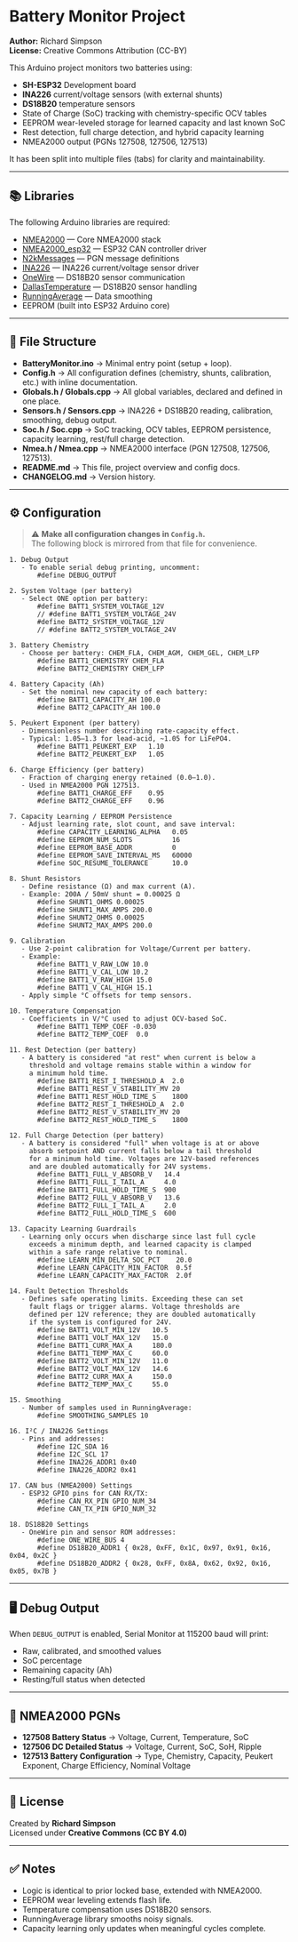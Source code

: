 # Battery Monitor Project

**Author:** Richard Simpson  
**License:** Creative Commons Attribution (CC-BY)  

This Arduino project monitors two batteries using:
- **SH-ESP32** Development board
- **INA226** current/voltage sensors (with external shunts)
- **DS18B20** temperature sensors
- State of Charge (SoC) tracking with chemistry-specific OCV tables
- EEPROM wear-leveled storage for learned capacity and last known SoC
- Rest detection, full charge detection, and hybrid capacity learning
- NMEA2000 output (PGNs 127508, 127506, 127513)

It has been split into multiple files (tabs) for clarity and maintainability.

---

## 📚 Libraries

The following Arduino libraries are required:

- [NMEA2000](https://github.com/ttlappalainen/NMEA2000) — Core NMEA2000 stack
- [NMEA2000_esp32](https://github.com/ttlappalainen/NMEA2000_esp32) — ESP32 CAN controller driver
- [N2kMessages](https://github.com/ttlappalainen/NMEA2000/tree/master/N2kMessages) — PGN message definitions
- [INA226](https://github.com/RobTillaart/INA226) — INA226 current/voltage sensor driver
- [OneWire](https://github.com/PaulStoffregen/OneWire) — DS18B20 sensor communication
- [DallasTemperature](https://github.com/milesburton/Arduino-Temperature-Control-Library) — DS18B20 sensor handling
- [RunningAverage](https://github.com/RobTillaart/Arduino/tree/master/libraries/RunningAverage) — Data smoothing
- EEPROM (built into ESP32 Arduino core)

---

## 📂 File Structure

- **BatteryMonitor.ino** → Minimal entry point (setup + loop).
- **Config.h** → All configuration defines (chemistry, shunts, calibration, etc.) with inline documentation.
- **Globals.h / Globals.cpp** → All global variables, declared and defined in one place.
- **Sensors.h / Sensors.cpp** → INA226 + DS18B20 reading, calibration, smoothing, debug output.
- **Soc.h / Soc.cpp** → SoC tracking, OCV tables, EEPROM persistence, capacity learning, rest/full charge detection.
- **Nmea.h / Nmea.cpp** → NMEA2000 interface (PGN 127508, 127506, 127513).
- **README.md** → This file, project overview and config docs.
- **CHANGELOG.md** → Version history.

---

## ⚙️ Configuration

> ⚠️ **Make all configuration changes in `Config.h`.**  
> The following block is mirrored from that file for convenience.

```
1. Debug Output
   - To enable serial debug printing, uncomment:
       #define DEBUG_OUTPUT

2. System Voltage (per battery)
   - Select ONE option per battery:
       #define BATT1_SYSTEM_VOLTAGE_12V
       // #define BATT1_SYSTEM_VOLTAGE_24V
       #define BATT2_SYSTEM_VOLTAGE_12V
       // #define BATT2_SYSTEM_VOLTAGE_24V

3. Battery Chemistry
   - Choose per battery: CHEM_FLA, CHEM_AGM, CHEM_GEL, CHEM_LFP
       #define BATT1_CHEMISTRY CHEM_FLA
       #define BATT2_CHEMISTRY CHEM_LFP

4. Battery Capacity (Ah)
   - Set the nominal new capacity of each battery:
       #define BATT1_CAPACITY_AH 100.0
       #define BATT2_CAPACITY_AH 100.0

5. Peukert Exponent (per battery)
   - Dimensionless number describing rate-capacity effect.
   - Typical: 1.05–1.3 for lead-acid, ~1.05 for LiFePO4.
       #define BATT1_PEUKERT_EXP   1.10
       #define BATT2_PEUKERT_EXP   1.05

6. Charge Efficiency (per battery)
   - Fraction of charging energy retained (0.0–1.0).
   - Used in NMEA2000 PGN 127513.
       #define BATT1_CHARGE_EFF    0.95
       #define BATT2_CHARGE_EFF    0.96

7. Capacity Learning / EEPROM Persistence
   - Adjust learning rate, slot count, and save interval:
       #define CAPACITY_LEARNING_ALPHA   0.05
       #define EEPROM_NUM_SLOTS          16
       #define EEPROM_BASE_ADDR          0
       #define EEPROM_SAVE_INTERVAL_MS   60000
       #define SOC_RESUME_TOLERANCE      10.0

8. Shunt Resistors
   - Define resistance (Ω) and max current (A).
   - Example: 200A / 50mV shunt = 0.00025 Ω
       #define SHUNT1_OHMS 0.00025
       #define SHUNT1_MAX_AMPS 200.0
       #define SHUNT2_OHMS 0.00025
       #define SHUNT2_MAX_AMPS 200.0

9. Calibration
   - Use 2-point calibration for Voltage/Current per battery.
   - Example:
       #define BATT1_V_RAW_LOW 10.0
       #define BATT1_V_CAL_LOW 10.2
       #define BATT1_V_RAW_HIGH 15.0
       #define BATT1_V_CAL_HIGH 15.1
   - Apply simple °C offsets for temp sensors.

10. Temperature Compensation
   - Coefficients in V/°C used to adjust OCV-based SoC.
       #define BATT1_TEMP_COEF -0.030
       #define BATT2_TEMP_COEF  0.0

11. Rest Detection (per battery)
   - A battery is considered "at rest" when current is below a
     threshold and voltage remains stable within a window for
     a minimum hold time.
       #define BATT1_REST_I_THRESHOLD_A  2.0
       #define BATT1_REST_V_STABILITY_MV 20
       #define BATT1_REST_HOLD_TIME_S    1800
       #define BATT2_REST_I_THRESHOLD_A  2.0
       #define BATT2_REST_V_STABILITY_MV 20
       #define BATT2_REST_HOLD_TIME_S    1800

12. Full Charge Detection (per battery)
   - A battery is considered "full" when voltage is at or above
     absorb setpoint AND current falls below a tail threshold
     for a minimum hold time. Voltages are 12V-based references
     and are doubled automatically for 24V systems.
       #define BATT1_FULL_V_ABSORB_V   14.4
       #define BATT1_FULL_I_TAIL_A     4.0
       #define BATT1_FULL_HOLD_TIME_S  900
       #define BATT2_FULL_V_ABSORB_V   13.6
       #define BATT2_FULL_I_TAIL_A     2.0
       #define BATT2_FULL_HOLD_TIME_S  600

13. Capacity Learning Guardrails
   - Learning only occurs when discharge since last full cycle
     exceeds a minimum depth, and learned capacity is clamped
     within a safe range relative to nominal.
       #define LEARN_MIN_DELTA_SOC_PCT    20.0
       #define LEARN_CAPACITY_MIN_FACTOR  0.5f
       #define LEARN_CAPACITY_MAX_FACTOR  2.0f

14. Fault Detection Thresholds
   - Defines safe operating limits. Exceeding these can set
     fault flags or trigger alarms. Voltage thresholds are
     defined per 12V reference; they are doubled automatically
     if the system is configured for 24V.
       #define BATT1_VOLT_MIN_12V   10.5
       #define BATT1_VOLT_MAX_12V   15.0
       #define BATT1_CURR_MAX_A     180.0
       #define BATT1_TEMP_MAX_C     60.0
       #define BATT2_VOLT_MIN_12V   11.0
       #define BATT2_VOLT_MAX_12V   14.6
       #define BATT2_CURR_MAX_A     150.0
       #define BATT2_TEMP_MAX_C     55.0

15. Smoothing
   - Number of samples used in RunningAverage:
       #define SMOOTHING_SAMPLES 10

16. I²C / INA226 Settings
   - Pins and addresses:
       #define I2C_SDA 16
       #define I2C_SCL 17
       #define INA226_ADDR1 0x40
       #define INA226_ADDR2 0x41

17. CAN bus (NMEA2000) Settings
   - ESP32 GPIO pins for CAN RX/TX:
       #define CAN_RX_PIN GPIO_NUM_34
       #define CAN_TX_PIN GPIO_NUM_32

18. DS18B20 Settings
   - OneWire pin and sensor ROM addresses:
       #define ONE_WIRE_BUS 4
       #define DS18B20_ADDR1 { 0x28, 0xFF, 0x1C, 0x97, 0x91, 0x16, 0x04, 0x2C }
       #define DS18B20_ADDR2 { 0x28, 0xFF, 0x8A, 0x62, 0x92, 0x16, 0x05, 0x7B }
```

---

## 🖥️ Debug Output

When `DEBUG_OUTPUT` is enabled, Serial Monitor at 115200 baud will print:
- Raw, calibrated, and smoothed values
- SoC percentage
- Remaining capacity (Ah)
- Resting/full status when detected

---

## 📡 NMEA2000 PGNs

- **127508 Battery Status** → Voltage, Current, Temperature, SoC
- **127506 DC Detailed Status** → Voltage, Current, SoC, SoH, Ripple
- **127513 Battery Configuration** → Type, Chemistry, Capacity, Peukert Exponent, Charge Efficiency, Nominal Voltage

---

## 📜 License

Created by **Richard Simpson**  
Licensed under **Creative Commons (CC BY 4.0)**

---

## ✅ Notes
- Logic is identical to prior locked base, extended with NMEA2000.
- EEPROM wear leveling extends flash life.
- Temperature compensation uses DS18B20 sensors.
- RunningAverage library smooths noisy signals.
- Capacity learning only updates when meaningful cycles complete.
